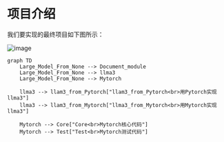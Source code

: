 # 项目介绍


我们要实现的最终项目如下图所示：

![image](https://github.com/user-attachments/assets/cfbc2200-6e3d-4c2b-b32a-f6c27063cb81)


<!-- 
```
Large_Model_From_None
    ├─Document_module
    ├─llma3
        ├─llam3_from_Pytorch    #用Pytorch实现llma3
        ├─llma3_from_Mytorch    #用Mytorch实现llma3
    └─Mytorch
        ├─Core                  #Mytorch核心代码
        ├─Test                  #Mytorch测试代码
```
-->

```mermaid
graph TD
    Large_Model_From_None --> Document_module
    Large_Model_From_None --> llma3
    Large_Model_From_None --> Mytorch

    llma3 --> llam3_from_Pytorch["llam3_from_Pytorch<br>用Pytorch实现llma3"]
    llma3 --> llam3_from_Mytorch["llma3_from_Mytorch<br>用Mytorch实现llma3"]

    Mytorch --> Core["Core<br>Mytorch核心代码"]
    Mytorch --> Test["Test<br>Mytorch测试代码"]
```